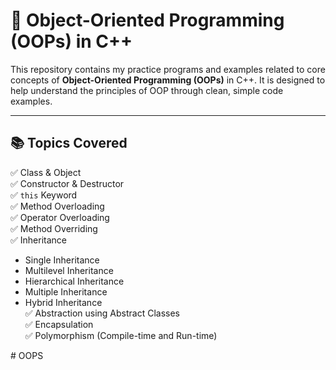 # 🔷 Object-Oriented Programming (OOPs) in C++

This repository contains my practice programs and examples related to core concepts of **Object-Oriented Programming (OOPs)** in C++. It is designed to help understand the principles of OOP through clean, simple code examples.

---

## 📚 Topics Covered

✅ Class & Object  
✅ Constructor & Destructor  
✅ `this` Keyword  
✅ Method Overloading  
✅ Operator Overloading  
✅ Method Overriding  
✅ Inheritance  
- Single Inheritance  
- Multilevel Inheritance  
- Hierarchical Inheritance  
- Multiple Inheritance  
- Hybrid Inheritance  
✅ Abstraction using Abstract Classes  
✅ Encapsulation  
✅ Polymorphism (Compile-time and Run-time)

#   O O P S  
 